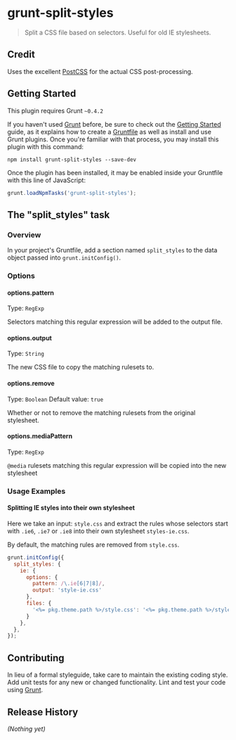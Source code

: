 # grunt-split-styles

> Split a CSS file based on selectors. Useful for old IE stylesheets.

## Credit

Uses the excellent [PostCSS](https://github.com/ai/postcss) for the actual CSS post-processing.

## Getting Started
This plugin requires Grunt `~0.4.2`

If you haven't used [Grunt](http://gruntjs.com/) before, be sure to check out the [Getting Started](http://gruntjs.com/getting-started) guide, as it explains how to create a [Gruntfile](http://gruntjs.com/sample-gruntfile) as well as install and use Grunt plugins. Once you're familiar with that process, you may install this plugin with this command:

```shell
npm install grunt-split-styles --save-dev
```

Once the plugin has been installed, it may be enabled inside your Gruntfile with this line of JavaScript:

```js
grunt.loadNpmTasks('grunt-split-styles');
```

## The "split_styles" task

### Overview
In your project's Gruntfile, add a section named `split_styles` to the data object passed into `grunt.initConfig()`.

### Options

#### options.pattern
Type: `RegExp`

Selectors matching this regular expression will be added to the output file.

#### options.output
Type: `String`

The new CSS file to copy the matching rulesets to.

#### options.remove
Type: `Boolean`
Default value: `true`

Whether or not to remove the matching rulesets from the original stylesheet.

#### options.mediaPattern
Type: `RegExp`

`@media` rulesets matching this regular expression will be copied into the new stylesheet


### Usage Examples

#### Splitting IE styles into their own stylesheet

Here we take an input: `style.css` and extract the rules whose selectors start with `.ie6`, `.ie7` or `.ie8` into their own stylesheet `styles-ie.css`.

By default, the matching rules are removed from `style.css`.

```js
grunt.initConfig({
  split_styles: {
    ie: {
      options: {
        pattern: /\.ie[6|7|8]/,
        output: 'style-ie.css'
      },
      files: {
        '<%= pkg.theme.path %>/style.css': '<%= pkg.theme.path %>/style.css'
      }
    },
  },
});
```


## Contributing
In lieu of a formal styleguide, take care to maintain the existing coding style. Add unit tests for any new or changed functionality. Lint and test your code using [Grunt](http://gruntjs.com/).

## Release History
_(Nothing yet)_
